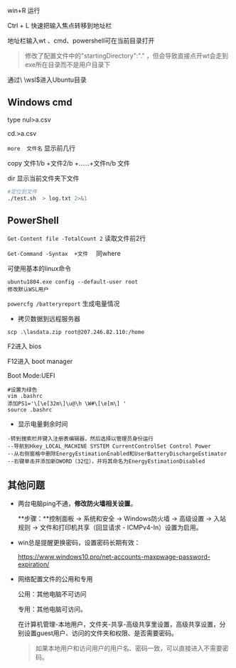 win+R 运行

Ctrl + L 快速把输入焦点转移到地址栏

地址栏输入wt 、cmd、powershell可在当前目录打开

> 修改了配置文件中的"startingDirectory":"."  ，但会导致直接点开wt会走到exe所在目录而不是用户目录下

通过\ \wsl$进入Ubuntu目录

## Windows cmd

type nul>a.csv

cd.>a.csv

`more  文件名`   显示前几行

 copy 文件1/b +文件2/b +……+文件n/b   文件

dir  显示当前文件夹下文件

```bash
#定位到文件
./test.sh  > log.txt 2>&1
```

## PowerShell

`Get-Content file -TotalCount 2`    读取文件前2行

`Get-Command -Syntax  +文件  ` 	   同where

可使用基本的linux命令

```
ubuntu1804.exe config --default-user root
修改默认WSL用户
```

`powercfg /batteryreport` 生成电量情况

- 拷贝数据到远程服务器

```
scp .\lasdata.zip root@207.246.82.110:/home
```



F2进入  bios

F12进入 boot manager

Boot Mode:UEFI

```
#设置为绿色
vim .bashrc
添加PS1='\[\e[32m\]\u@\h \W#\[\e[m\] '
source .bashrc
```

- 显示电量剩余时间

```
-转到搜索栏并键入注册表编辑器，然后选择以管理员身份运行
--导航到Hkey_LOCAL_MACHINE SYSTEM CurrentControlSet Control Power
--从右侧窗格中删除EnergyEstimationEnabled和UserBatteryDischargeEstimator
--右键单击并添加新DWORD（32位），并将其命名为EnergyEstimationDisabled
```



## 其他问题

- 两台电脑ping不通，**修改防火墙相关设置**。

  **步骤：**控制面板 →  系统和安全 → Windows防火墙 → 高级设置 → 入站规则 → 文件和打印机共享（回显请求 - ICMPv4-In）设置为启用。

- win总是提醒更换密码，设置密码长期有效：

  <https://www.windows10.pro/net-accounts-maxpwage-password-expiration/>

- 网络配置文件的公用和专用

  公用：其他电脑不可访问

  专用：其他电脑可访问。

  在计算机管理-本地用户，文件夹-共享-高级共享里设置，高级共享设置，分别设置guest用户、访问的文件夹和权限、是否需要密码。

  > 如果本地用户和访问用户的用户名、密码一致，可以直接进入不需要密码。

